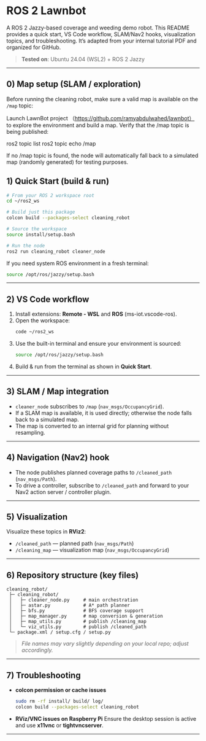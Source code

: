 # ROS 2 Lawnbot

A ROS 2 Jazzy-based coverage and weeding demo robot. This README provides a quick start, VS Code workflow, SLAM/Nav2 hooks, visualization topics, and troubleshooting. It’s adapted from your internal tutorial PDF and organized for GitHub.

> **Tested on**: Ubuntu 24.04 (WSL2) + ROS 2 Jazzy

---

## 0) Map setup (SLAM / exploration)

Before running the cleaning robot, make sure a valid map is available on the `/map` topic:

Launch LawnBot project （https://github.com/ramyabdulwahed/lawnbot） to explore the environment and build a map. Verify that the /map topic is being published:

ros2 topic list
ros2 topic echo /map

If no /map topic is found, the node will automatically fall back to a simulated map (randomly generated) for testing purposes.

## 1) Quick Start (build & run)

```bash
# From your ROS 2 workspace root
cd ~/ros2_ws

# Build just this package
colcon build --packages-select cleaning_robot

# Source the workspace
source install/setup.bash

# Run the node
ros2 run cleaning_robot cleaner_node
```

If you need system ROS environment in a fresh terminal:
```bash
source /opt/ros/jazzy/setup.bash
```

---

## 2) VS Code workflow

1. Install extensions: **Remote - WSL** and **ROS** (ms-iot.vscode-ros).
2. Open the workspace:
   ```bash
   code ~/ros2_ws
   ```
3. Use the built-in terminal and ensure your environment is sourced:
   ```bash
   source /opt/ros/jazzy/setup.bash
   ```
4. Build & run from the terminal as shown in **Quick Start**.

---

## 3) SLAM / Map integration

- `cleaner_node` subscribes to `/map` (`nav_msgs/OccupancyGrid`).  
- If a SLAM map is available, it is used directly; otherwise the node falls back to a simulated map.
- The map is converted to an internal grid for planning without resampling.

---

## 4) Navigation (Nav2) hook

- The node publishes planned coverage paths to `/cleaned_path` (`nav_msgs/Path`).  
- To drive a controller, subscribe to `/cleaned_path` and forward to your Nav2 action server / controller plugin.

---

## 5) Visualization

Visualize these topics in **RViz2**:
- `/cleaned_path` — planned path (`nav_msgs/Path`)
- `/cleaning_map` — visualization map (`nav_msgs/OccupancyGrid`)

---

## 6) Repository structure (key files)

```
cleaning_robot/
 ├─ cleaning_robot/
 │   ├─ cleaner_node.py     # main orchestration
 │   ├─ astar.py            # A* path planner
 │   ├─ bfs.py              # BFS coverage support
 │   ├─ map_manager.py      # map conversion & generation
 │   ├─ map_utils.py        # publish /cleaning_map
 │   └─ viz_utils.py        # publish /cleaned_path
 └─ package.xml / setup.cfg / setup.py
```

> *File names may vary slightly depending on your local repo; adjust accordingly.*

---

## 7) Troubleshooting

- **colcon permission or cache issues**
  ```bash
  sudo rm -rf install/ build/ log/
  colcon build --packages-select cleaning_robot
  ```

- **RViz/VNC issues on Raspberry Pi**
  Ensure the desktop session is active and use **x11vnc** or **tightvncserver**.

---
